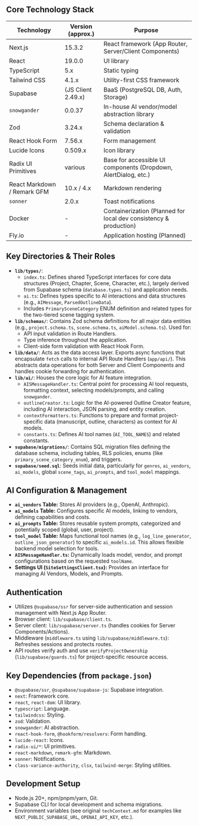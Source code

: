 ## Core Technology Stack

| Technology                  | Version (approx.)  | Purpose                                                           |
| --------------------------- | ------------------ | ----------------------------------------------------------------- |
| Next.js                     | 15.3.2             | React framework (App Router, Server/Client Components)            |
| React                       | 19.0.0             | UI library                                                        |
| TypeScript                  | 5.x                | Static typing                                                     |
| Tailwind CSS                | 4.1.x              | Utility-first CSS framework                                       |
| Supabase                    | (JS Client 2.49.x) | BaaS (PostgreSQL DB, Auth, Storage)                               |
| `snowgander`                | 0.0.37             | In-house AI vendor/model abstraction library                      |
| Zod                         | 3.24.x             | Schema declaration & validation                                   |
| React Hook Form             | 7.56.x             | Form management                                                   |
| Lucide Icons                | 0.509.x            | Icon library                                                      |
| Radix UI Primitives         | various            | Base for accessible UI components (Dropdown, AlertDialog, etc.)   |
| React Markdown / Remark GFM | 10.x / 4.x         | Markdown rendering                                                |
| `sonner`                    | 2.0.x              | Toast notifications                                               |
| Docker                      | -                  | Containerization (Planned for local dev consistency & production) |
| Fly.io                      | -                  | Application hosting (Planned)                                     |

## Key Directories & Their Roles

- **`lib/types/`**:
  - `index.ts`: Defines shared TypeScript interfaces for core data structures (Project, Chapter, Scene, Character, etc.), largely derived from Supabase schema (`database.types.ts`) and application needs.
  - `ai.ts`: Defines types specific to AI interactions and data structures (e.g., `AIMessage`, `ParsedOutlineData`).
  - Includes `PrimarySceneCategory` ENUM definition and related types for the two-tiered scene tagging system.
- **`lib/schemas/`**: Contains Zod schema definitions for all major data entities (e.g., `project.schema.ts`, `scene.schema.ts`, `aiModel.schema.ts`). Used for:
  - API input validation in Route Handlers.
  - Type inference throughout the application.
  - Client-side form validation with React Hook Form.
- **`lib/data/`**: Acts as the data access layer. Exports async functions that encapsulate `fetch` calls to internal API Route Handlers (`app/api/`). This abstracts data operations for both Server and Client Components and handles cookie forwarding for authentication.
- **`lib/ai/`**: Houses the core logic for AI feature integration.
  - `AISMessageHandler.ts`: Central point for processing AI tool requests, formatting context, selecting models/prompts, and calling `snowgander`.
  - `outlineCreator.ts`: Logic for the AI-powered Outline Creator feature, including AI interaction, JSON parsing, and entity creation.
  - `contextFormatters.ts`: Functions to prepare and format project-specific data (manuscript, outline, characters) as context for AI models.
  - `constants.ts`: Defines AI tool names (`AI_TOOL_NAMES`) and related constants.
- **`supabase/migrations/`**: Contains SQL migration files defining the database schema, including tables, RLS policies, enums (like `primary_scene_category_enum`), and triggers.
- **`supabase/seed.sql`**: Seeds initial data, particularly for `genres`, `ai_vendors`, `ai_models`, global `scene_tags`, `ai_prompts`, and `tool_model` mappings.

## AI Configuration & Management

- **`ai_vendors` Table:** Stores AI providers (e.g., OpenAI, Anthropic).
- **`ai_models` Table:** Configures specific AI models, linking to vendors, defining capabilities and costs.
- **`ai_prompts` Table:** Stores reusable system prompts, categorized and potentially scoped (global, user, project).
- **`tool_model` Table:** Maps functional tool names (e.g., `log_line_generator`, `outline_json_generator`) to specific `ai_models.id`. This allows flexible backend model selection for tools.
- **`AISMessageHandler.ts`:** Dynamically loads model, vendor, and prompt configurations based on the requested `toolName`.
- **Settings UI (`SiteSettingsClient.tsx`):** Provides an interface for managing AI Vendors, Models, and Prompts.

## Authentication

- Utilizes `@supabase/ssr` for server-side authentication and session management with Next.js App Router.
- Browser client: `lib/supabase/client.ts`.
- Server client: `lib/supabase/server.ts` (handles cookies for Server Components/Actions).
- Middleware (`middleware.ts` using `lib/supabase/middleware.ts`): Refreshes sessions and protects routes.
- API routes verify auth and use `verifyProjectOwnership` (`lib/supabase/guards.ts`) for project-specific resource access.

## Key Dependencies (from `package.json`)

- `@supabase/ssr`, `@supabase/supabase-js`: Supabase integration.
- `next`: Framework core.
- `react`, `react-dom`: UI library.
- `typescript`: Language.
- `tailwindcss`: Styling.
- `zod`: Validation.
- `snowgander`: AI abstraction.
- `react-hook-form`, `@hookform/resolvers`: Form handling.
- `lucide-react`: Icons.
- `radix-ui/*`: UI primitives.
- `react-markdown`, `remark-gfm`: Markdown.
- `sonner`: Notifications.
- `class-variance-authority`, `clsx`, `tailwind-merge`: Styling utilities.

## Development Setup

- Node.js 20+, npm/pnpm/yarn, Git.
- Supabase CLI for local development and schema migrations.
- Environment variables (see original `techContext.md` for examples like `NEXT_PUBLIC_SUPABASE_URL`, `OPENAI_API_KEY`, etc.).

